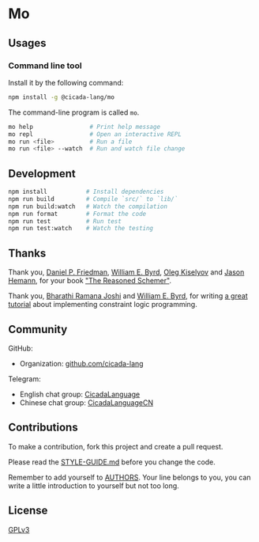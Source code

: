 # Mo

## Usages

### Command line tool

Install it by the following command:

```sh
npm install -g @cicada-lang/mo
```

The command-line program is called `mo`.

```sh
mo help                # Print help message
mo repl                # Open an interactive REPL
mo run <file>          # Run a file
mo run <file> --watch  # Run and watch file change
```

## Development

```sh
npm install           # Install dependencies
npm run build         # Compile `src/` to `lib/`
npm run build:watch   # Watch the compilation
npm run format        # Format the code
npm run test          # Run test
npm run test:watch    # Watch the testing
```

## Thanks

Thank you, [Daniel P. Friedman](https://www.cs.indiana.edu/~dfried), [William E. Byrd](http://webyrd.net), [Oleg Kiselyov](https://okmij.org/ftp/) and [Jason Hemann](https://jasonhemann.github.io/),
for your book ["The Reasoned Schemer"](https://mitpress.mit.edu/9780262535519/the-reasoned-schemer/).

Thank you, [Bharathi Ramana Joshi](https://bharathi.xyz/) and [William E. Byrd](http://webyrd.net),
for writing [a great tutorial](docs/papers/an-annotated-implementation-of-minikanren-with-constraints.pdf) about implementing constraint logic programming.

## Community

GitHub:

- Organization: [github.com/cicada-lang](https://github.com/cicada-lang)

Telegram:

- English chat group: [CicadaLanguage](https://t.me/CicadaLanguage)
- Chinese chat group: [CicadaLanguageCN](https://t.me/CicadaLanguageCN)

## Contributions

To make a contribution, fork this project and create a pull request.

Please read the [STYLE-GUIDE.md](STYLE-GUIDE.md) before you change the code.

Remember to add yourself to [AUTHORS](AUTHORS).
Your line belongs to you, you can write a little
introduction to yourself but not too long.

## License

[GPLv3](LICENSE)
